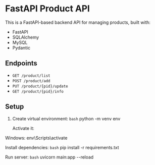# FastAPI Product API

This is a FastAPI-based backend API for managing products, built with:

- FastAPI
- SQLAlchemy
- MySQL
- Pydantic

## Endpoints

- `GET /product/list`
- `POST /product/add`
- `PUT /product/{pid}/update`
- `GET /product/{pid}/info`

## Setup

1. Create virtual environment:
   ```bash```
   python -m venv env

   Activate it:

Windows: env\Scripts\activate

Install dependencies:
```bash```
pip install -r requirements.txt

Run server:
```bash```
uvicorn main:app --reload
 
